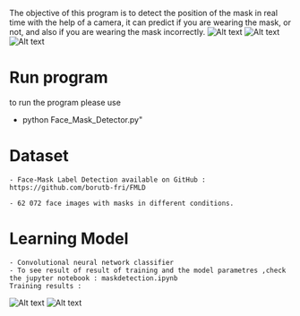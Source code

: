 The objective of this program is to detect the position of the mask in real time with the help of a camera, it can predict if you are wearing the mask, or not, and also if you are wearing the mask incorrectly. 
![Alt text](../Face-Mask-Label-detection/images/without_mask.JPG?raw=true "without mask")
![Alt text](../Face-Mask-Label-detection/images/with_mask.JPG?raw=true "with mask")
![Alt text](../Face-Mask-Label-detection/images/mask_incorrectly_worn2.JPG?raw=true "with mask")



# Run program 
to run the program please use 
  - python Face_Mask_Detector.py"

# Dataset 
    - Face-Mask Label Detection available on GitHub : 
    https://github.com/borutb-fri/FMLD

    - 62 072 face images with masks in different conditions.

# Learning Model 
    - Convolutional neural network classifier
    - To see result of result of training and the model parametres ,check the jupyter notebook : maskdetection.ipynb
    Training results : 
![Alt text](../Face-Mask-Label-detection/images/output.JPG?raw=true "Model accuracy")
![Alt text](../Face-Mask-Label-detection/images/output.JPG?raw=true "Model Loss")




